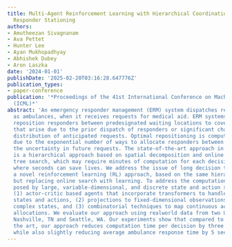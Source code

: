 ```yaml
---
title: Multi-Agent Reinforcement Learning with Hierarchical Coordination for Emergency
  Responder Stationing
authors:
- Amutheezan Sivagnanam
- Ava Pettet
- Hunter Lee
- Ayan Mukhopadhyay
- Abhishek Dubey
- Aron Laszka
date: '2024-01-01'
publishDate: '2025-02-20T03:16:28.647776Z'
publication_types:
- paper-conference
publication: '*Proceedings of the 41st International Conference on Machine Learning
  (ICML)*'
abstract: 'An emergency responder management (ERM) system dispatches responders, such
  as ambulances, when it receives requests for medical aid. ERM systems can also proactively
  reposition responders between predesignated waiting locations to cover any gaps
  that arise due to the prior dispatch of responders or significant changes in the
  distribution of anticipated requests. Optimal repositioning is computationally challenging
  due to the exponential number of ways to allocate responders between locations and
  the uncertainty in future requests. The state-of-the-art approach in proactive repositioning
  is a hierarchical approach based on spatial decomposition and online Monte Carlo
  tree search, which may require minutes of computation for each decision in a domain
  where seconds can save lives. We address the issue of long decision times by introducing
  a novel reinforcement learning (RL) approach, based on the same hierarchical decomposition,
  but replacing online search with learning. To address the computational challenges
  posed by large, variable-dimensional, and discrete state and action spaces, we propose:
  (1) actor-critic based agents that incorporate transformers to handle variable-dimensional
  states and actions, (2) projections to fixed-dimensional observations to handle
  complex states, and (3) combinatorial techniques to map continuous actions to discrete
  allocations. We evaluate our approach using realworld data from two U.S. cities,
  Nashville, TN and Seattle, WA. Our experiments show that compared to the state of
  the art, our approach reduces computation time per decision by three orders of magnitude,
  while also slightly reducing average ambulance response time by 5 seconds.'
---
```

